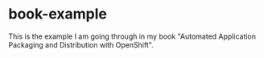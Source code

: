 # book-example
This is the example I am going through in my book "Automated Application Packaging and Distribution with OpenShift". 
